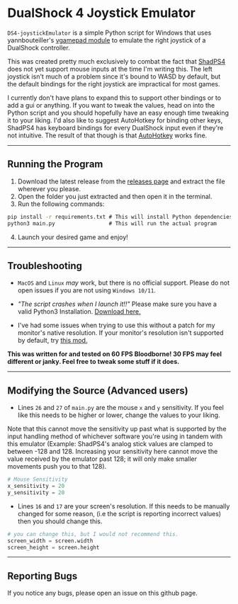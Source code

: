 # DualShock 4 Joystick Emulator
`DS4-joystickEmulator` is a simple Python script for Windows that uses yannbouteiller's [vgamepad module](https://github.com/yannbouteiller/vgamepad) to emulate the right joystick of a DualShock controller.

This was created pretty much exclusively to combat the fact that [ShadPS4](https://github.com/shadps4-emu/shadps4) does not yet support mouse inputs at the time I'm writing this. The left joystick isn't much of a problem since it's bound to WASD by default, but the default bindings for the right joystick are impractical for most games.

I currently don't have plans to expand this to support other bindings or to add a gui or anything. If you want to tweak the values, head on into the Python script and you should hopefully have an easy enough time tweaking it to your liking. I'd also like to suggest AutoHotkey for binding other keys, ShadPS4 has keyboard bindings for every DualShock input even if they're not intuitive. The result of that though is that [AutoHotkey](https://www.autohotkey.com/) works fine.

---

## Running the Program

1. Download the latest release from the [releases page](https://github.com/LobsterRoast/DS4-Joystick-Emulator/releases/tag/v1.0.1) and extract the file wherever you please.
2. Open the folder you just extracted and then open it in the terminal.
3. Run the following commands:
```bat
pip install -r requirements.txt # This will install Python dependencies
python3 main.py                 # This will run the actual program
```
4. Launch your desired game and enjoy!

---

## Troubleshooting

- `MacOS` and `Linux` *may* work, but there is no official support. Please do not open issues if you are not using `Windows 10/11`.

- *"The script crashes when I launch it!!"* Please make sure you have a valid Python3 Installation. [Download here.](https://www.python.org/downloads/) 

- I've had some issues when trying to use this without a patch for my monitor's native resolution. If your monitor's resolution isn't supported by default, try [this mod.](https://www.nexusmods.com/bloodborne/mods/79?tab=description)

**This was written for and tested on 60 FPS Bloodborne! 30 FPS may feel different or janky. Feel free to tweak some stuff if it does.**

---

## Modifying the Source (Advanced users)

- Lines `26` and `27` of `main.py` are the mouse `x` and `y` sensitivity. If you feel like this needs to be higher or lower, change the values to your liking.

Note that this cannot move the sensitivity up past what is supported by the input handling method of whichever software you're using in tandem with this emulator (Example: ShadPS4's analog stick values are clamped to between -128 and 128. Increasing your sensitivity here cannot move the value received by the emulator past 128; it will only make smaller movements push you to that 128).

```python
# Mouse Sensitivity
x_sensitivity = 20
y_sensitivity = 20
```

- Lines `16` and `17` are your screen's resolution. If this needs to be manually changed for some reason, (i.e the script is reporting incorrect values) then you should change this.

```python
# you can change this, but I would not recommend this.
screen_width = screen.width
screen_height = screen.height
```

---

## Reporting Bugs

If you notice any bugs, please open an issue on this github page.